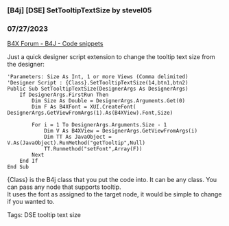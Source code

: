 ### [B4j] [DSE] SetTooltipTextSize by stevel05
### 07/27/2023
[B4X Forum - B4J - Code snippets](https://www.b4x.com/android/forum/threads/149044/)

Just a quick designer script extension to change the tooltip text size from the designer:  
  

```B4X
'Parameters: Size As Int, 1 or more Views (Comma delimited)  
'Designer Script : {Class}.SetTooltipTextSize(14,btn1,btn2)  
Public Sub SetTooltipTextSize(DesignerArgs As DesignerArgs)  
    If DesignerArgs.FirstRun Then  
        Dim Size As Double = DesignerArgs.Arguments.Get(0)  
        Dim F As B4XFont = XUI.CreateFont( DesignerArgs.GetViewFromArgs(1).As(B4XView).Font,Size)  
        
        For i = 1 To DesignerArgs.Arguments.Size - 1  
            Dim V As B4XView = DesignerArgs.GetViewFromArgs(i)  
            Dim TT As JavaObject = V.As(JavaObject).RunMethod("getTooltip",Null)  
            TT.Runmethod("setFont",Array(F))  
        Next  
    End If  
End Sub
```

  
  
{Class} is the B4j class that you put the code into. It can be any class. You can pass any node that supports tooltip.  
It uses the font as assigned to the target node, it would be simple to change if you wanted to.  
  
Tags: DSE tooltip text size